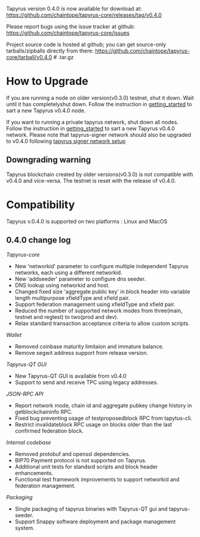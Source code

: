 Tapyrus version 0.4.0 is now available for download at:
  https://github.com/chaintope/tapyrus-core/releases/tag/v0.4.0

Please report bugs using the issue tracker at github:
  https://github.com/chaintope/tapyrus-core/issues

Project source code is hosted at github; you can get
source-only tarballs/zipballs directly from there:
  https://github.com/chaintope/tapyrus-core/tarball/v0.4.0  # .tar.gz


How to Upgrade
==============

If you are running a node on older version(v0.3.0) testnet, shut it down. Wait until it has completelyshut down. Follow the instruction in [getting_started](doc/tapyrus/getting_started.md#how-to-start-a-node-on-tapyrus-testnet) to sart a new Tapyrus v0.4.0 node.

If you want to running a private tapyrus network, shut down all nodes. Follow the instruction in [getting_started](doc/tapyrus/getting_started.md#how-to-start-a-new-tapyrus-network) to sart a new Tapyrus v0.4.0 network. Please note that tapyrus-signer network should also be upgraded to v0.4.0 following [tapyrus signer network setup](https://github.com/chaintope/tapyrus-signer/blob/master/doc/setup.md#how-to-set-up-new-tapyrus-signer-network)


Downgrading warning
-------------------

Tapyrus blockchain created by older versions(v0.3.0) is not compatible with v0.4.0 and vice-versa. The testnet is reset with the release of v0.4.0.

Compatibility
==============

Tapyrus v.0.4.0 is supported on two platforms : Linux and  MacOS 


0.4.0 change log
------------------

*Tapyrus-core*

* New 'networkid' parameter to configure multiple independent Tapyrus networks, each using a different networkid.
* New 'addseeder' parameter to configure dns seeder.
* DNS lookup using networkid and host.
* Changed fixed size 'aggregate public key' in block header into variable length multipurpose xfieldType and xfield pair.
* Support federation management using xfieldType and xfield pair.
* Reduced the number of supported network modes from three(main, testnet and regtest) to two(prod and dev).
* Relax standard transaction acceptance criteria to allow custom scripts. 

*Wallet*

* Removed coinbase maturity limitaion and immature balance.
* Remove segwit address support from release version.

*Tapyrus-QT GUI*

* New Tapyrus-QT GUI is available from v0.4.0
* Support to send and receive TPC using legacy addresses.

*JSON-RPC API*

* Report network mode, chain id and aggregate pubkey change history in getblockchaininfo RPC.
* Fixed bug preventing usage of testproposedblock RPC from tapytus-cli.
* Restrict invalidateblock RPC usage on blocks older than the last confirmed federation block.

*Internal codebase*

* Removed protobuf and openssl dependencies.
* BIP70 Payment protocol is not supported on Tapyrus.
* Additional unit tests for standsrd scripts and block header enhancements.
* Functional test framework improvements to support networkid and federation management.

*Packaging*

* Single packaging of tapyrus binaries with Tapyrus-QT gui and tapyrus-seeder.
* Support Snappy software deployment and package management system.
